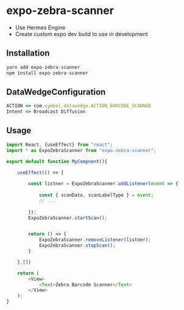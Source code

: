 # expo-zebra-scanner

- Use Hermes Engine
- Create custom expo dev build to use in development

## Installation

```js
yarn add expo-zebra-scanner
npm install expo-zebra-scanner
```

## DataWedgeConfiguration
```js
ACTION => com.symbol.datawedge.ACTION_BARCODE_SCANNED
Intent => Broadcast Diffusion
```

## Usage

```js
import React, {useEffect} from "react";
import * as ExpoZebraScanner from "expo-zebra-scanner";

export default function MyCompnent(){

    useEffect(() => {
        
        const listner = ExpoZebraScanner.addListener(event => {
        
            const { scanData, scanLabelType } = event;
            // ...
            
        });
        ExpoZebraScanner.startScan();


        return () => {
            ExpoZebraScanner.removeListener(listner);
            ExpoZebraScanner.stopScan();
        }

    },[])

    return (
        <View>
            <Text>Zebra Barcode Scanner</Text>
        </View>
    );
}
```
